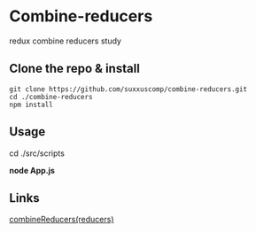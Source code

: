 # Combine-reducers
redux combine reducers study


## Clone the repo & install
```
git clone https://github.com/suxxuscomp/combine-reducers.git
cd ./combine-reducers
npm install
```
## Usage
cd ./src/scripts

**node App.js**

## Links
[combineReducers(reducers)](http://redux.js.org/docs/api/combineReducers.html)
